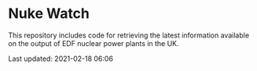 # Nuke Watch

This repository includes code for retrieving the latest information available on the output of EDF nuclear power plants in the UK.

Last updated: 2021-02-18 06:06